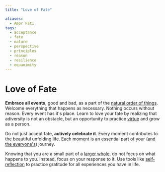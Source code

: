 ```yaml
---
title: "Love of Fate"

aliases:
  - Amor Fati
tags:
  - acceptance
  - fate
  - nature
  - perspective
  - principles
  - reason
  - resilience
  - equanimity
---
```


# Love of Fate

**Embrace all events**, good and bad, as a part of the [natural order of things](living-accordance-nature.md). Welcome everything that happens as necessary. Nothing occurs without reason. Every event has it's place. Learn to love your fate by realizing that adiversity is not an obstacle, but an opportunity to practice [virtue](cardinal-virtues.md) and grow as a person.

Do not just accept fate, **actively celebrate it**. Every moment contributes to the
beautiful unfolding life. Each moment is an essential part of your ([and the
everyone's](interconnectedness.md)) journey.

Knowing that you are a small part of a [larger whole](global-citizenship.md), do
not focus on what happens to you. Instead, focus on your response to it. Use
tools like [self-reflection](self-reflection.md) to practice
gratitude for all experiences you have in life.

